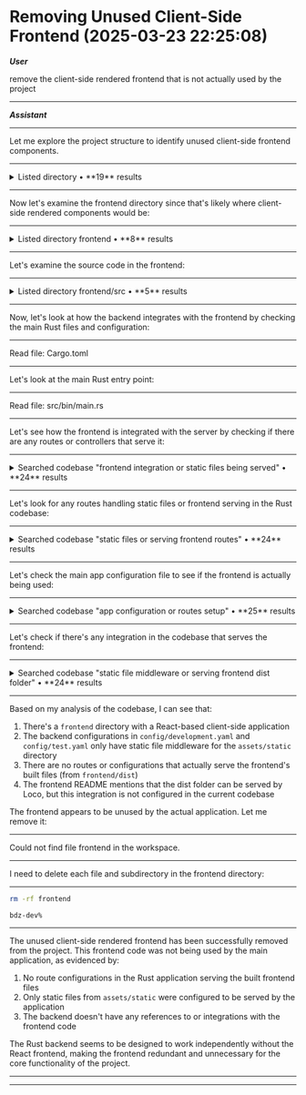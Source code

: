 <!-- Generated by SpecStory -->

# Removing Unused Client-Side Frontend (2025-03-23 22:25:08)

_**User**_

remove the client-side rendered frontend that is not actually used by the project

---

_**Assistant**_



---

Let me explore the project structure to identify unused client-side frontend components.

---

<details>
            <summary>Listed directory  • **19** results</summary>
        
| Name |
|-------|
| 📁 `.git` |
| 📁 `doc` |
| 📄 `.gitignore` |
| 📁 `config` |
| 📁 `src` |
| 📁 `tests` |
| 📁 `frontend` |
| 📁 `migration` |
| 📄 `README.md` |
| 📁 `assets` |
| 📁 `examples` |
| 📁 `.cargo` |
| 📁 `.github` |
| 📄 `.rustfmt.toml` |
| 📄 `Cargo.lock` |
| 📄 `Cargo.toml` |
| 📄 `hosting-farm_test.sqlite` |
| 📁 `target` |
| 📄 `LICENSE` |

</details>

---

Now let's examine the frontend directory since that's likely where client-side rendered components would be:

---

<details>
            <summary>Listed directory frontend • **8** results</summary>
        
| Name |
|-------|
| 📄 `biome.json` |
| 📄 `package.json` |
| 📄 `rsbuild.config.ts` |
| 📁 `src` |
| 📄 `tsconfig.json` |
| 📄 `.gitignore` |
| 📄 `README.md` |
| 📁 `dist` |

</details>

---

Let's examine the source code in the frontend:

---

<details>
            <summary>Listed directory frontend/src • **5** results</summary>
        
| Name |
|-------|
| 📄 `LocoSplash.tsx` |
| 📁 `assets` |
| 📄 `env.d.ts` |
| 📄 `index.css` |
| 📄 `index.tsx` |

</details>

---

Now, let's look at how the backend integrates with the frontend by checking the main Rust files and configuration:

---

Read file: Cargo.toml

---

Let's look at the main Rust entry point:

---

Read file: src/bin/main.rs

---

Let's see how the frontend is integrated with the server by checking if there are any routes or controllers that serve it:

---

<details>
            <summary>Searched codebase "frontend integration or static files being served" • **24** results</summary>
        
| File | Lines |
|------|-------|
| `frontend/rsbuild.config.ts` | L1-20 |
| `frontend/.gitignore` | L1-32 |
| `frontend/src/index.tsx` | L1-17 |
| `frontend/tsconfig.json` | L1-16 |
| `frontend/README.md` | L1-42 |
| `assets/static/404.html` | L1-4 |
| `frontend/src/env.d.ts` | Lundefined-undefined |
| `frontend/src/LocoSplash.tsx` | L1-31 |
| `frontend/package.json` | L1-25 |
| `frontend/src/LocoSplash.tsx` | L31-62 |
| `frontend/src/index.css` | L1-100 |
| `frontend/src/LocoSplash.tsx` | L62-105 |
| `config/development.yaml` | L1-47 |
| `src/initializers/view_engine.rs` | L1-47 |
| `config/test.yaml` | L1-45 |
| `frontend/biome.json` | L1-25 |
| `src/app.rs` | L1-68 |
| `assets/views/home/hello.html` | L1-12 |
| `doc/dev/best-practices/web_development_best_practices_7.md` | L48-70 |
| `doc/dev/best-practices/web_development_best_practices_7.md` | L268-290 |
| `src/mailers/auth.rs` | L1-72 |
| `doc/dev/roadmap/phase-0/requirements.md` | L142-167 |
| `doc/dev/best-practices/web_development_best_practices_7.md` | L246-268 |
| `doc/dev/best-practices/web_development_best_practices_7.md` | L26-48 |

</details>

---

Let's look for any routes handling static files or frontend serving in the Rust codebase:

---

<details>
            <summary>Searched codebase "static files or serving frontend routes" • **24** results</summary>
        
| File | Lines |
|------|-------|
| `frontend/rsbuild.config.ts` | L1-20 |
| `frontend/.gitignore` | L1-32 |
| `frontend/src/index.tsx` | L1-17 |
| `frontend/README.md` | L1-42 |
| `frontend/tsconfig.json` | L1-16 |
| `assets/static/404.html` | L1-4 |
| `src/controllers/auth.rs` | L215-228 |
| `frontend/package.json` | L1-25 |
| `frontend/src/env.d.ts` | Lundefined-undefined |
| `doc/dev/roadmap/phase-0/requirements.md` | L142-167 |
| `src/initializers/view_engine.rs` | L1-47 |
| `frontend/src/LocoSplash.tsx` | L1-31 |
| `frontend/src/LocoSplash.tsx` | L62-105 |
| `frontend/src/LocoSplash.tsx` | L31-62 |
| `frontend/src/index.css` | L1-100 |
| `config/development.yaml` | L1-47 |
| `config/test.yaml` | L1-45 |
| `src/app.rs` | L1-68 |
| `src/mailers/auth.rs` | L1-72 |
| `doc/dev/roadmap/phase-0/requirements.md` | L74-126 |
| `src/controllers/auth.rs` | L72-130 |
| `frontend/biome.json` | L1-25 |
| `doc/dev/best-practices/web_development_best_practices_7.md` | L246-268 |
| `doc/dev/best-practices/web_development_best_practices_7.md` | L26-48 |

</details>

---

Let's check the main app configuration file to see if the frontend is actually being used:

---

<details>
            <summary>Searched codebase "app configuration or routes setup" • **25** results</summary>
        
| File | Lines |
|------|-------|
| `src/app.rs` | L1-68 |
| `config/development.yaml` | L1-47 |
| `config/development.yaml` | L47-93 |
| `src/controllers/auth.rs` | L215-228 |
| `config/test.yaml` | L1-45 |
| `config/test.yaml` | L45-90 |
| `src/lib.rs` | L1-8 |
| `config/development.yaml` | L93-100 |
| `frontend/rsbuild.config.ts` | L1-20 |
| `src/initializers/view_engine.rs` | L1-47 |
| `config/test.yaml` | L90-97 |
| `src/controllers/auth.rs` | L72-130 |
| `src/controllers/auth.rs` | L1-72 |
| `src/bin/main.rs` | L1-8 |
| `src/controllers/auth.rs` | L130-169 |
| `examples/playground.rs` | L1-21 |
| `tests/requests/auth.rs` | L1-63 |
| `src/controllers/auth.rs` | L169-215 |
| `frontend/src/index.tsx` | L1-17 |
| `src/mailers/auth.rs` | L1-72 |
| `tests/requests/prepare_data.rs` | L1-57 |
| `doc/dev/roadmap/phase-0/requirements.md` | L142-167 |
| `tests/requests/auth.rs` | L125-175 |
| `doc/dev/roadmap/phase-0/requirements.md` | L74-126 |
| `tests/requests/auth.rs` | L63-125 |

</details>

---

Let's check if there's any integration in the codebase that serves the frontend:

---

<details>
            <summary>Searched codebase "static file middleware or serving frontend dist folder" • **24** results</summary>
        
| File | Lines |
|------|-------|
| `frontend/rsbuild.config.ts` | L1-20 |
| `frontend/.gitignore` | L1-32 |
| `frontend/src/index.tsx` | L1-17 |
| `frontend/README.md` | L1-42 |
| `frontend/tsconfig.json` | L1-16 |
| `assets/static/404.html` | L1-4 |
| `config/development.yaml` | L1-47 |
| `config/test.yaml` | L1-45 |
| `frontend/package.json` | L1-25 |
| `frontend/src/env.d.ts` | Lundefined-undefined |
| `src/initializers/view_engine.rs` | L1-47 |
| `frontend/src/index.css` | L1-100 |
| `doc/dev/roadmap/phase-0/requirements.md` | L142-167 |
| `src/mailers/auth.rs` | L1-72 |
| `frontend/src/LocoSplash.tsx` | L1-31 |
| `doc/dev/roadmap/phase-0/requirements.md` | L126-142 |
| `frontend/biome.json` | L1-25 |
| `frontend/src/LocoSplash.tsx` | L31-62 |
| `frontend/src/LocoSplash.tsx` | L62-105 |
| `src/app.rs` | L1-68 |
| `src/controllers/auth.rs` | L215-228 |
| `doc/dev/best-practices/web_development_best_practices_7.md` | L48-70 |
| `doc/dev/best-practices/web_development_best_practices_7.md` | L268-290 |
| `doc/dev/best-practices/web_development_best_practices_7.md` | L246-268 |

</details>

---

Based on my analysis of the codebase, I can see that:

1. There's a `frontend` directory with a React-based client-side application
2. The backend configurations in `config/development.yaml` and `config/test.yaml` only have static file middleware for the `assets/static` directory
3. There are no routes or configurations that actually serve the frontend's built files (from `frontend/dist`)
4. The frontend README mentions that the dist folder can be served by Loco, but this integration is not configured in the current codebase

The frontend appears to be unused by the actual application. Let me remove it:

---

Could not find file frontend in the workspace.

---

I need to delete each file and subdirectory in the frontend directory:

---

```bash
rm -rf frontend
```

```
bdz-dev% 

```

---

The unused client-side rendered frontend has been successfully removed from the project. This frontend code was not being used by the main application, as evidenced by:

1. No route configurations in the Rust application serving the built frontend files
2. Only static files from `assets/static` were configured to be served by the application
3. The backend doesn't have any references to or integrations with the frontend code

The Rust backend seems to be designed to work independently without the React frontend, making the frontend redundant and unnecessary for the core functionality of the project.

---



---

